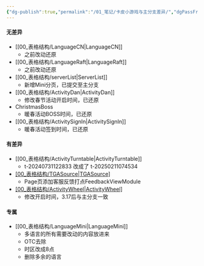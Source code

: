 ```yaml
---
{"dg-publish":true,"permalink":"/01_笔记/卡皮小游戏与主分支差异/","dgPassFrontmatter":true}
---
```


#### 无差异

+ [[00_表格结构/LanguageCN\|LanguageCN]]
	+ 之前改动还原
+ [[00_表格结构/LanguageRaft\|LanguageRaft]]
	+ 之前改动还原
+ [[00_表格结构/serverList\|ServerList]]
	+ 新增Mini分页，已提交至主分支
+ [[00_表格结构/ActivityDan\|ActivityDan]]
	+ 修改春节活动开启时间，已还原
+ ChristmasBoss
	+ 暖春活动BOSS时间，已还原
+ [[00_表格结构/ActivitySignIn\|ActivitySignIn]]
	+ 暖春活动签到时间，已还原
#### 有差异
+ [[00_表格结构/ActivityTurntable\|ActivityTurntable]]
	+ t-20240731122833 改成了 t-20250211074534
+ [[00_表格结构/TGASource\|TGASource]](有差异)
	+ Page页添加客服反馈打点FeedbackViewModule
+ [[00_表格结构/ActivityWheel\|ActivityWheel]](3.17后无差异)
	+ 修改开启时间，3.17后与主分支一致
#### 专属
+ [[00_表格结构/LanguageMini\|LanguageMini]]
	+ 多语言的所有需要改动的内容放进来
	+ OTC去除
	+ 时区改成8点
	+ 删除多余的语言